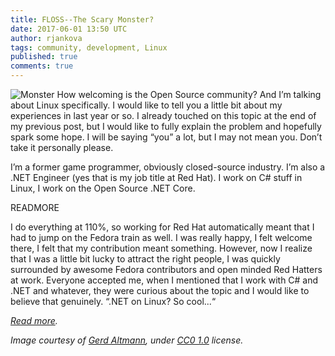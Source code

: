 ```yaml
---
title: FLOSS--The Scary Monster?
date: 2017-06-01 13:50 UTC
author: rjankova
tags: community, development, Linux
published: true
comments: true
---
```


![Monster](blog/monster.jpg) How welcoming is the Open Source community? And I’m talking about Linux specifically. I would like to tell you a little bit about my experiences in last year or so. I already touched on this topic at the end of my previous post, but I would like to fully explain the problem and hopefully spark some hope. I will be saying “you” a lot, but I may not mean you. Don’t take it personally please.

I’m a former game programmer, obviously closed-source industry. I’m also a .NET Engineer (yes that is my job title at Red Hat). I work on C# stuff in Linux, I work on the Open Source .NET Core.

READMORE

I do everything at 110%, so working for Red Hat automatically meant that I had to jump on the Fedora train as well. I was really happy, I felt welcome there, I felt that my contribution meant something. However, now I realize that I was a little bit lucky to attract the right people, I was quickly surrounded by awesome Fedora contributors and open minded Red Hatters at work. Everyone accepted me, when I mentioned that I work with C# and .NET and whatever, they were curious about the topic and I would like to believe that genuinely. “.NET on Linux? So cool...“

*[Read more](http://rhea-ayase.eu/articles/2017-05/FLOSS-Community).*

*Image courtesy of [Gerd Altmann](https://pixabay.com/en/users/geralt-9301/), under [CC0 1.0](https://creativecommons.org/publicdomain/zero/1.0/deed.en) license.*
